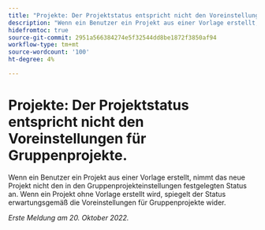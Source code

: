 ```yaml
---
title: "Projekte: Der Projektstatus entspricht nicht den Voreinstellungen für Gruppenprojekte."
description: "Wenn ein Benutzer ein Projekt aus einer Vorlage erstellt, nimmt das neue Projekt nicht den in den Gruppenprojekteinstellungen festgelegten Status an. Wenn ein Projekt ohne Vorlage erstellt wird, spiegelt der Status erwartungsgemäß die Voreinstellungen für Gruppenprojekte wider."
hidefromtoc: true
source-git-commit: 2951a566384274e5f32544dd8be1872f3850af94
workflow-type: tm+mt
source-wordcount: '100'
ht-degree: 4%

---
```



# Projekte: Der Projektstatus entspricht nicht den Voreinstellungen für Gruppenprojekte.

Wenn ein Benutzer ein Projekt aus einer Vorlage erstellt, nimmt das neue Projekt nicht den in den Gruppenprojekteinstellungen festgelegten Status an. Wenn ein Projekt ohne Vorlage erstellt wird, spiegelt der Status erwartungsgemäß die Voreinstellungen für Gruppenprojekte wider.

_Erste Meldung am 20. Oktober 2022._

